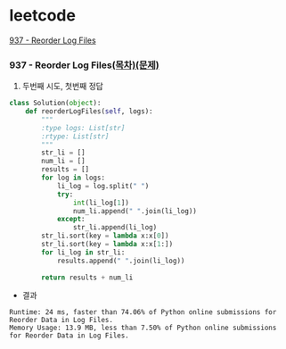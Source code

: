# leetcode

[937 - Reorder Log Files](https://github.com/pqj163/leetcode/tree/main#937---reorder-log-files)

### 937 - Reorder Log Files[(목차)](https://github.com/pqj163/leetcode/blob/main/README.md)[(문제)](https://leetcode.com/problems/reorder-data-in-log-files/)
1. 두번째 시도, 첫번째 정답
```Python
class Solution(object):
    def reorderLogFiles(self, logs):
        """
        :type logs: List[str]
        :rtype: List[str]
        """
        str_li = []
        num_li = []
        results = []
        for log in logs:
            li_log = log.split(" ")
            try:
                int(li_log[1])
                num_li.append(" ".join(li_log))
            except:
                str_li.append(li_log)
        str_li.sort(key = lambda x:x[0])
        str_li.sort(key = lambda x:x[1:])
        for li_log in str_li:
            results.append(" ".join(li_log))
        
        return results + num_li
```
- 결과
```
Runtime: 24 ms, faster than 74.06% of Python online submissions for Reorder Data in Log Files.
Memory Usage: 13.9 MB, less than 7.50% of Python online submissions for Reorder Data in Log Files.
```
